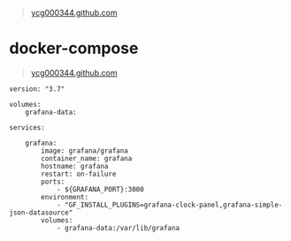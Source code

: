 > [ycg000344.github.com]()

# docker-compose

> [ycg000344.github.com]()

```
version: "3.7"

volumes: 
    grafana-data:

services: 
            
    grafana:
        image: grafana/grafana
        container_name: grafana
        hostname: grafana
        restart: on-failure
        ports: 
            - ${GRAFANA_PORT}:3000
        environment: 
            - "GF_INSTALL_PLUGINS=grafana-clock-panel,grafana-simple-json-datasource"
        volumes: 
            - grafana-data:/var/lib/grafana

```

